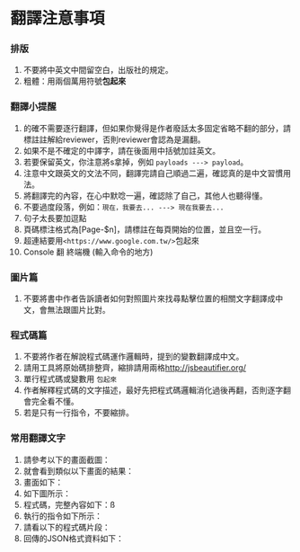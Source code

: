 # 翻譯注意事項

### 排版

1. 不要將中英文中間留空白，出版社的規定。
1. 粗體：用兩個萬用符號**包起來**

### 翻譯小提醒

1. 的確不需要逐行翻譯，但如果你覺得是作者廢話太多固定省略不翻的部分，請標註註解給reviewer，否則reviewer會認為是漏翻。
1. 如果不是不確定的中譯字，請在後面用中括號加註英文。
1. 若要保留英文，你注意將s拿掉，例如 `payloads ---> payload`。
1. 注意中文跟英文的文法不同，翻譯完請自己順過二遍，確認真的是中文習慣用法。
1. 將翻譯完的內容，在心中默唸一遍，確認除了自己，其他人也聽得懂。
1. 不要過度段落，例如：`現在，我要去... ---> 現在我要去...`
1. 句子太長要加逗點
1. 頁碼標注格式為[Page-$n]，請標註在每頁開始的位置，並且空一行。
1. 超連結要用`<https://www.google.com.tw/>`包起來
1. Console 翻 終端機 (輸入命令的地方)

### 圖片篇

1. 不要將書中作者告訴讀者如何對照圖片來找尋點擊位置的相關文字翻譯成中文，會無法跟圖片比對。

### 程式碼篇

1. 不要將作者在解說程式碼運作邏輯時，提到的變數翻譯成中文。
1. 請用工具將原始碼排整齊，縮排請用兩格<http://jsbeautifier.org/>
1. 單行程式碼或變數用 `包起來`
1. 作者解釋程式碼的文字描述，最好先把程式碼邏輯消化過後再翻，否則逐字翻會完全看不懂。
1. 若是只有一行指令，不要縮排。

### 常用翻譯文字

1. 請參考以下的畫面截圖：
1. 就會看到類似以下畫面的結果：
1. 畫面如下：
1. 如下圖所示：
1. 程式碼，完整內容如下：ß
1. 執行的指令如下所示：
1. 請看以下的程式碼片段：
1. 回傳的JSON格式資料如下：